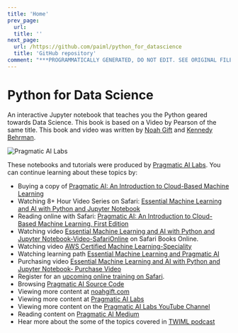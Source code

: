 ```yaml
---
title: 'Home'
prev_page:
  url: 
  title: ''
next_page:
  url: /https://github.com/paiml/python_for_datascience
  title: 'GitHub repository'
comment: "***PROGRAMMATICALLY GENERATED, DO NOT EDIT. SEE ORIGINAL FILES IN /content***"
---
```

# Python for Data Science

An interactive Jupyter notebook that teaches you the Python geared towards Data Science.  This book is based on a Video by Pearson of the same title.  This book and video was written by <a href="https://noahgift.com/">Noah Gift</a> and <a href="https://www.linkedin.com/in/kennedybehrman/">Kennedy Behrman</a>.

![Pragmatic AI Labs](https://paiml.com/images/logo_with_slogan_white_background.png)

These notebooks and tutorials were produced by [Pragmatic AI Labs](https://paiml.com/).  You can continue learning about these topics by:

*   Buying a copy of [Pragmatic AI: An Introduction to Cloud-Based Machine Learning](http://www.informit.com/store/pragmatic-ai-an-introduction-to-cloud-based-machine-9780134863863)
*   Watching 8+ Hour Video Series on Safari: [Essential Machine Learning and AI with Python and Jupyter Notebook](https://www.safaribooksonline.com/videos/essential-machine-learning/9780135261118)
*   Reading online with Safari:  [Pragmatic AI: An Introduction to Cloud-Based Machine Learning, First Edition](https://www.safaribooksonline.com/library/view/pragmatic-ai-an/9780134863924/)
*  Watching video [Essential Machine Learning and AI with Python and Jupyter Notebook-Video-SafariOnline](https://www.safaribooksonline.com/videos/essential-machine-learning/9780135261118) on Safari Books Online.
*  Watching video [AWS Certified Machine Learning-Speciality](https://learning.oreilly.com/videos/aws-certified-machine/9780135556597)
*  Watching learning path [Essential Machine Learning and Pragmatic AI](https://learning.oreilly.com/learning-paths/learning-path-essential/9780135747193/)
* Purchasing video [Essential Machine Learning and AI with Python and Jupyter Notebook- Purchase Video](http://www.informit.com/store/essential-machine-learning-and-ai-with-python-and-jupyter-9780135261095)
*   Register for an [upcoming online training on Safari](https://www.safaribooksonline.com/search/?query=noah%20gift).
*   Browsing [Pragmatic AI Source Code](https://github.com/noahgift/pragmaticai)
*   Viewing more content at [noahgift.com](https://noahgift.com/)
*   Viewing more content at [Pragmatic AI Labs](https://paiml.com/)
*   Viewing more content on the [Pragmatic AI Labs YouTube Channel](https://www.youtube.com/channel/UCNDfiL0D1LUeKWAkRE1xO5Q)
*   Reading content on [Pragmatic AI Medium](https://medium.com/pragmatic-ai-labs)
*   Hear more about the some of the topics covered in [TWIML podcast](https://twimlai.com/twiml-talk-158-growth-hacking-sports-w-machine-learning-with-noah-gift/)